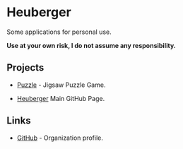 # Heuberger

Some applications for personal use.

**Use at your own risk, I do not assume any responsibility.**

## Projects

* [Puzzle](Puzzle) - Jigsaw Puzzle Game.

* [Heuberger](https://github.com/Heuberger/) Main GitHub Page.



## Links

- [GitHub](https://github.com/Heuberger) - Organization profile.

